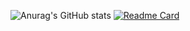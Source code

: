 ![Anurag's GitHub stats](https://github-readme-stats.vercel.app/api?username=shyering&show_icons=true&count_private=true&theme=radical)
[![Readme Card](https://github-readme-stats.vercel.app/api/pin/?username=shyering&repo=letao)](https://github.com/shyering/letao)

<!--
**shyering/shyering** is a ✨ _special_ ✨ repository because its `README.md` (this file) appears on your GitHub profile.

Here are some ideas to get you started:

- 🔭 I’m currently working on ...
- 🌱 I’m currently learning ...
- 👯 I’m looking to collaborate on ...
- 🤔 I’m looking for help with ...
- 💬 Ask me about ...
- 📫 How to reach me: ...
- 😄 Pronouns: ...
- ⚡ Fun fact: ...
-->
